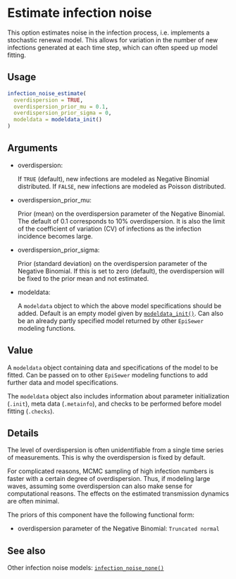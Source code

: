 # Estimate infection noise

This option estimates noise in the infection process, i.e. implements a
stochastic renewal model. This allows for variation in the number of new
infections generated at each time step, which can often speed up model
fitting.

## Usage

``` r
infection_noise_estimate(
  overdispersion = TRUE,
  overdispersion_prior_mu = 0.1,
  overdispersion_prior_sigma = 0,
  modeldata = modeldata_init()
)
```

## Arguments

- overdispersion:

  If `TRUE` (default), new infections are modeled as Negative Binomial
  distributed. If `FALSE`, new infections are modeled as Poisson
  distributed.

- overdispersion_prior_mu:

  Prior (mean) on the overdispersion parameter of the Negative Binomial.
  The default of 0.1 corresponds to 10% overdispersion. It is also the
  limit of the coefficient of variation (CV) of infections as the
  infection incidence becomes large.

- overdispersion_prior_sigma:

  Prior (standard deviation) on the overdispersion parameter of the
  Negative Binomial. If this is set to zero (default), the
  overdispersion will be fixed to the prior mean and not estimated.

- modeldata:

  A `modeldata` object to which the above model specifications should be
  added. Default is an empty model given by
  [`modeldata_init()`](https://adrian-lison.github.io/EpiSewer/reference/modeldata_init.md).
  Can also be an already partly specified model returned by other
  `EpiSewer` modeling functions.

## Value

A `modeldata` object containing data and specifications of the model to
be fitted. Can be passed on to other `EpiSewer` modeling functions to
add further data and model specifications.

The `modeldata` object also includes information about parameter
initialization (`.init`), meta data (`.metainfo`), and checks to be
performed before model fitting (`.checks`).

## Details

The level of overdispersion is often unidentifiable from a single time
series of measurements. This is why the overdispersion is fixed by
default.

For complicated reasons, MCMC sampling of high infection numbers is
faster with a certain degree of overdispersion. Thus, if modeling large
waves, assuming some overdispersion can also make sense for
computational reasons. The effects on the estimated transmission
dynamics are often minimal.

The priors of this component have the following functional form:

- overdispersion parameter of the Negative Binomial: `Truncated normal`

## See also

Other infection noise models:
[`infection_noise_none()`](https://adrian-lison.github.io/EpiSewer/reference/infection_noise_none.md)
